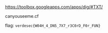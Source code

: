 https://toolbox.googleapps.com/apps/dig/#TXT/

canyouseeme.cf

flag: `verdesec{W04H_4_DN5_7X7_r3C0rD_F0r_FUN}`
